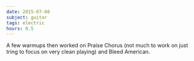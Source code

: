 ```yaml
---
date: 2015-07-08
subject: guitar
tags: electric
hours: 0.5
---
```


A few warmups then worked on Praise Chorus (not much to work on just tring to focus on very clean playing) and Bleed American.